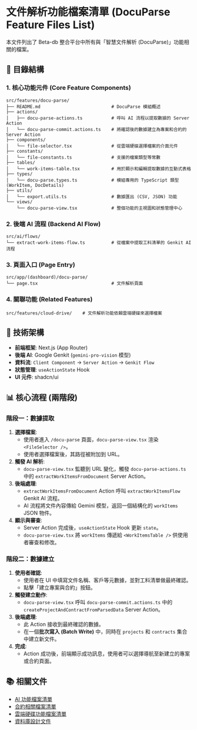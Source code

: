 # 文件解析功能檔案清單 (DocuParse Feature Files List)

本文件列出了 Beta-db 整合平台中所有與「智慧文件解析 (DocuParse)」功能相關的檔案。

## 📁 目錄結構

### 1. 核心功能元件 (Core Feature Components)

```
src/features/docu-parse/
├── README.md                           # DocuParse 模組概述
├── actions/
│   ├── docu-parse-actions.ts           # 呼叫 AI 流程以提取數據的 Server Action
│   └── docu-parse-commit.actions.ts    # 將確認後的數據建立為專案和合約的 Server Action
├── components/
│   └── file-selector.tsx               # 從雲端硬碟選擇檔案的介面元件
├── constants/
│   └── file-constants.ts               # 支援的檔案類型等常數
├── tables/
│   └── work-items-table.tsx            # 用於顯示和編輯提取數據的互動式表格
├── types/
│   └── docu-parse.types.ts             # 模組專用的 TypeScript 類型 (WorkItem, DocDetails)
├── utils/
│   └── export.utils.ts                 # 數據匯出 (CSV, JSON) 功能
└── views/
    └── docu-parse-view.tsx             # 整個功能的主視圖和狀態管理中心
```

### 2. 後端 AI 流程 (Backend AI Flow)

```
src/ai/flows/
└── extract-work-items-flow.ts          # 從檔案中提取工料清單的 Genkit AI 流程
```

### 3. 頁面入口 (Page Entry)

```
src/app/(dashboard)/docu-parse/
└── page.tsx                            # 文件解析頁面
```

### 4. 關聯功能 (Related Features)

```
src/features/cloud-drive/    # 文件解析功能依賴雲端硬碟來選擇檔案
```

## 🔧 技術架構

- **前端框架**: Next.js (App Router)
- **後端 AI**: Google Genkit (`gemini-pro-vision` 模型)
- **資料流**: `Client Component` -> `Server Action` -> `Genkit Flow`
- **狀態管理**: `useActionState` Hook
- **UI 元件**: shadcn/ui

## 📊 核心流程 (兩階段)

### 階段一：數據提取

1.  **選擇檔案**:
    - 使用者進入 `/docu-parse` 頁面，`docu-parse-view.tsx` 渲染 `<FileSelector />`。
    - 使用者選擇檔案後，其路徑被附加到 URL。
2.  **觸發 AI 解析**:
    - `docu-parse-view.tsx` 監聽到 URL 變化，觸發 `docu-parse-actions.ts` 中的 `extractWorkItemsFromDocument` Server Action。
3.  **後端處理**:
    - `extractWorkItemsFromDocument` Action 呼叫 `extractWorkItemsFlow` Genkit AI 流程。
    - AI 流程將文件內容傳給 Gemini 模型，返回一個結構化的 `workItems` JSON 物件。
4.  **顯示與審查**:
    - Server Action 完成後，`useActionState` Hook 更新 `state`。
    - `docu-parse-view.tsx` 將 `workItems` 傳遞給 `<WorkItemsTable />` 供使用者審查和修改。

### 階段二：數據建立

1.  **使用者確認**:
    - 使用者在 UI 中填寫文件名稱、客戶等元數據，並對工料清單做最終確認。
    - 點擊「建立專案與合約」按鈕。
2.  **觸發建立動作**:
    - `docu-parse-view.tsx` 呼叫 `docu-parse-commit.actions.ts` 中的 `createProjectAndContractFromParsedData` Server Action。
3.  **後端處理**:
    - 此 Action 接收到最終確認的數據。
    - 在一個**批次寫入 (Batch Write)** 中，同時在 `projects` 和 `contracts` 集合中建立新文件。
4.  **完成**:
    - Action 成功後，前端顯示成功訊息，使用者可以選擇導航至新建立的專案或合約頁面。

## 📚 相關文件

- [AI 功能檔案清單](./ai.md)
- [合約相關檔案清單](../core-modules/contracts.md)
- [雲端硬碟功能檔案清單](./cloud-drive.md)
- [資料庫設計文件](../../02_architecture/database.md)
